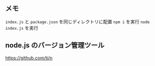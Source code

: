 ## メモ
`index.js` と `package.json` を同じディレクトリに配置
`npm i` を実行
`node index.js` を実行

## node.js のバージョン管理ツール
https://github.com/tj/n